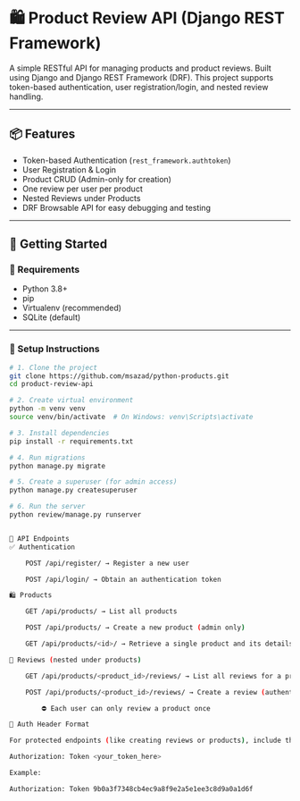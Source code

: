 # 🛍️ Product Review API (Django REST Framework)

A simple RESTful API for managing products and product reviews. Built using Django and Django REST Framework (DRF). This project supports token-based authentication, user registration/login, and nested review handling.

---

## 📦 Features

- Token-based Authentication (`rest_framework.authtoken`)
- User Registration & Login
- Product CRUD (Admin-only for creation)
- One review per user per product
- Nested Reviews under Products
- DRF Browsable API for easy debugging and testing

---

## 🚀 Getting Started

### 🔧 Requirements

- Python 3.8+
- pip
- Virtualenv (recommended)
- SQLite (default)

---

### 🧪 Setup Instructions

```bash
# 1. Clone the project
git clone https://github.com/msazad/python-products.git
cd product-review-api

# 2. Create virtual environment
python -m venv venv
source venv/bin/activate  # On Windows: venv\Scripts\activate

# 3. Install dependencies
pip install -r requirements.txt

# 4. Run migrations
python manage.py migrate

# 5. Create a superuser (for admin access)
python manage.py createsuperuser

# 6. Run the server
python review/manage.py runserver


🔑 API Endpoints
✅ Authentication

    POST /api/register/ → Register a new user

    POST /api/login/ → Obtain an authentication token

🛍️ Products

    GET /api/products/ → List all products

    POST /api/products/ → Create a new product (admin only)

    GET /api/products/<id>/ → Retrieve a single product and its details

📝 Reviews (nested under products)

    GET /api/products/<product_id>/reviews/ → List all reviews for a product

    POST /api/products/<product_id>/reviews/ → Create a review (authenticated users only)

        ⛔ Each user can only review a product once

🔐 Auth Header Format

For protected endpoints (like creating reviews or products), include the token in the request header:

Authorization: Token <your_token_here>

Example:

Authorization: Token 9b0a3f7348cb4ec9a8f9e2a5e1ee3c8d9a0a1d6f
